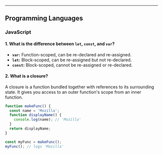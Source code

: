 ---
## Programming Languages

### JavaScript

#### 1. What is the difference between `let`, `const`, and `var`?
- **`var`:** Function-scoped, can be re-declared and re-assigned.
- **`let`:** Block-scoped, can be re-assigned but not re-declared.
- **`const`:** Block-scoped, cannot be re-assigned or re-declared.

#### 2. What is a closure?
A closure is a function bundled together with references to its surrounding state. It gives you access to an outer function's scope from an inner function.

```javascript
function makeFunc() {
  const name = 'Mozilla';
  function displayName() {
    console.log(name); // 'Mozilla'
  }
  return displayName;
}

const myFunc = makeFunc();
myFunc(); // logs 'Mozilla'